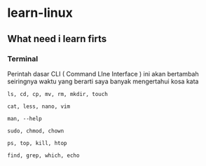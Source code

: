 # learn-linux
 ## What need i learn firts
 ### Terminal
  Perintah dasar CLI ( Command LIne Interface )
  ini akan bertambah seiringnya waktu yang berarti saya banyak mengertahui kosa kata
  
  ```
  ls, cd, cp, mv, rm, mkdir, touch

  cat, less, nano, vim

  man, --help

  sudo, chmod, chown

  ps, top, kill, htop

  find, grep, which, echo 
  ```
 
